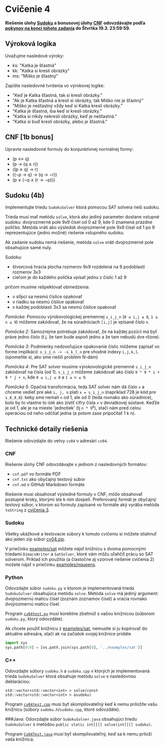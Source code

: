 Cvičenie 4
==========

**Riešenie úlohy [Sudoku](#sudoku-4b) a bonusovej úlohy [CNF](#cnf-1b-bonus)
odovzdávajte podľa [pokynov na konci tohoto
zadania](#technické-detaily-riešenia) do Štvrtka 19.3.  23:59:59.**

## Výroková logika

Uvažujme nasledové výroky:
- ks: "Katka je šťastná"
- kk: "Katka si kreslí obrázky"
- ms: "Miško je šťastný"

Zapíšte nasledovné tvrdenia vo výrokovej logike:
- "Keď je Katka šťastná, tak si kreslí obrázky."
- "Ak je Katka šťastná a kreslí si obrázky, tak Miško nie je šťastný"
- "Miško je nešťastný vždy keď si Katka kreslí obrázky."
- "Katka je šťastná, iba keď si kreslí obrázky."
- "Katka si nikdy nekreslí obrázky, keď je nešťastná."
- "Katka si buď kreslí obrázky, alebo je šťastná."

## CNF [1b bonus]

Upravte nasledovné formuly do konjunktívnej normálnej formy:
- (p ↔ q)
- (p → (q ∧ r))
- ((p ∧ q) → r)
- ((¬p → q) → (q → ¬r))
- (p ∨ (¬q ∧ (r → ¬p)))

## Sudoku (4b)

Implementujte triedu `SudokuSolver` ktorá pomocou SAT solvera rieši sudoku.

Trieda musí mať metódu `solve`, ktorá ako jediný parameter dostane vstupné sudoku:
dvojrozmerné pole 9x9 čísel od 0 až 9, kde 0 znamená prázdne políčko. Metóda vráti ako výsledok
dvojrozmerné pole 9x9 čísel od 1 po 9 reprezentujúce (jedno možné) riešenie vstupného sudoku.

Ak zadanie sudoku nemá riešenie, metóda `solve` vráti dvojrozmerné pole obsahujúce samé nuly.

Sudoku:

* štvorcová hracia plocha rozmerov 9x9 rozdelená na 9 podoblastí rozmerov 3x3
* cieľom je do každého políčka vpísať jednu z číslic 1 až 9

pričom musíme rešpektovať obmedzenia:

* v stĺpci sa nesmú číslice opakovať
* v riadku sa nesmú číslice opakovať
* v každej podoblasti 3x3 sa nesmú číslice opakovať

*Pomôcka*: Pomocou výrokovologickej premennej <code>s\_i\_j\_n</code> (<code>0
&le; i,j &le; 8</code>, <code>1 &le; n &le; 9</code>) môžeme zakódovať, že na
súradniciach <code>[i,j]</code> je vpísané číslo <code>n</code>.

*Pomôcka 2*: Samozrejme potrebuje zakódovať, že na každej pozícii má byť práve
jedno číslo (t.j. že tam bude aspoň jedno a že tam nebudú dve rôzne).

*Pomôcka 3*: Podmienky nedovoľujúce opakovanie číslic môžeme zapísať vo forme
implikácií: <code>s\_i\_j\_n -> -s\_k\_l\_n</code> pre vhodné indexy
<code>i,j,k,l</code>.  (spomeňte si, ako sme riešili problém N-dám)


*Pomôcka 4*: Pre SAT solver musíme výrokovologické premenné <code>s\_i\_j\_n</code>
zakódovať na čísla (od 1). <code>s\_i\_j\_n</code> môžeme zakódovať ako číslo
<code>9 * 9 * i + 9 * j + n</code>, kde <code>0 &le; i,j &le; 8</code> a
<code>1 &le; n &le; 9</code>.

*Pomôcka 5*: Opačná transformácia, teda SAT solver nám dá číslo <code>x</code>
a chceme vedieť pre aké <code>i, j, n</code> platí <code>x = s\_i\_j\_n</code>
(napríklad 728 je kód pre <code>s\_8\_8\_8</code>): keby sme nemali <code>n</code>
od 1, ale od 0 (teda rovnako ako súradnice), bolo by to vlastne to isté ako
zistiť cifry čísla <code>x</code> v deviatkovej sústave. Keďže <n> je od 1, ale
je na mieste 'jednotiek' (tj <code>n * 9<sup>0</sup></code>), stačí nám pred
celou operáciou od neho odčítať jedna (a potom zase pripočítať 1 k n).



## Technické detaily riešenia

Riešenie odovzdajte do vetvy `cv04` v adresári `cv04`.

### CNF
Riešenie úlohy CNF odovzdávajte v jednom z nasledovných formátov:
- `cnf.pdf` vo formáte PDF
- `cnf.txt` ako obyčajný textový súbor
- `cnf.md` v GitHub Markdown formáte

Riešenie musí obsahovať výsledné formuly v CNF, môže obsahovať postupné kroky, ktorými
ste k nim dospeli. Preferovaný formát je obyčajný textový súbor, v ktorom sú formuly zapísané
vo formáte aký vyrába metóda `toString` z [cvičenia 3](../cv03/).

### Sudoku

Všetky ukážkové a testovacie súbory k tomuto cvičeniu si môžete stiahnuť
ako jeden zip súbor
[cv04.zip](https://github.com/FMFI-UK-1-AIN-411-2014/udvl/archive/cv04.zip).

V priečinku [examples/sat](../examples/sat) môžete nájsť knižnicu s dvoma
pomocnými triedami `DimacsWriter` a `SatSolver`, ktoré vám môžu uľahčiť prácu
so SAT solverom. Príklad ich použitia (a čiastočne aj vzorové riešenie cvičenia
2) možete nájsť v priečinku [examples/nqueens](../examples/nqueens/).

### Python
Odovzdajte súbor `sudoku.py` v ktorom je implementovaná trieda `SudokuSolver`
obsahujúca metódu `solve`. Metóda `solve` má jediný argument: dvojrozmernú
maticu čísel (zoznam zoznamov čísel) a vracia rovnako dvojrozmernú maticu
čísel.

Program [`cv04test.py`](cv04test.py) musí korektne zbehnúť s vašou knižnicou
(súborom `sudoku.py`, ktorý odovzdáte).

Ak chcete použiť knižnicu z [examples/sat](../examples/sat), nemusíte si ju
kopírovať do aktuálne adresára, stačí ak na začiatok svojej knižnice pridáte
```python
import sys
sys.path[0:0] = [os.path.join(sys.path[0], '../examples/sat')]
```

### C++
Odovzdajte súbory `sudoku.h` a `sudoku.cpp` v ktorých je implementovaná
trieda `SudokuSolver` ktorá obsahuje metódu `solve` s nasledovnou
deklaráciou:

    std::vector<std::vector<int> > solve(const std::vector<std::vector<int> > &sudoku)

Program [`cv04test.cpp`](cv04test.cpp) musí byť skompilovateľný keď k nemu
priložíte vašu knižnicu (súbory `sudoku.h`/`sudoku.cpp`, ktoré odovzdáte).

###Java:
Odovzdajte súbor `SudokuSolver.java` obsahujúci triedu `SudokuSolver` s
metódou `public static int[][] solve(int[][] sudoku)`.

Program [`Cv04Test.java`](Cv04Test.java) musí byť skompilovateľný, keď sa k
nemu priloží vaša knižnica.
